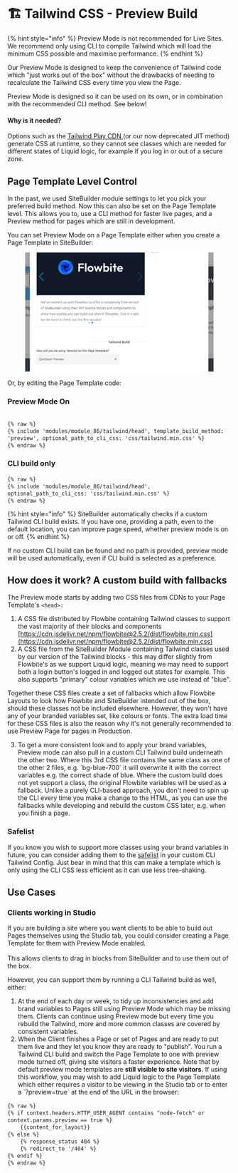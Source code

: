# 🏗️ Tailwind CSS - Preview Build

{% hint style="info" %}
Preview Mode is not recommended for Live Sites. We recommend only using CLI to compile Tailwind which will load the minimum CSS possible and maximise performance.
{% endhint %}

Our Preview Mode is designed to keep the convenience of Tailwind code which "just works out of the box" without the drawbacks of needing to recalculate the Tailwind CSS every time you view the Page.

Preview Mode is designed so it can be used on its own, or in combination with the recommended CLI method. See below!

#### Why is it needed?

Options such as the [Tailwind Play CDN ](https://tailwindcss.com/docs/installation/play-cdn)(or our now deprecated JIT method) generate CSS at runtime, so they cannot see classes which are needed for different states of Liquid logic, for example if you log in or out of a secure zone.

## Page Template Level Control

In the past, we used SiteBuilder module settings to let you pick your preferred build method. Now this can also be set on the Page Template level. This allows you to, use a CLI method for faster live pages, and a Preview method for pages which are still in development.

You can set Preview Mode on a Page Template either when you create a Page Template in SiteBuilder:

<figure><img src="../../../.gitbook/assets/image (16).png" alt=""><figcaption></figcaption></figure>

Or, by editing the Page Template code:

### Preview Mode On

```liquid

{% raw %}
{% include 'modules/module_86/tailwind/head', template_build_method: 'preview', optional_path_to_cli_css: 'css/tailwind.min.css' %}
{% endraw %}
```

### CLI build only

```liquid
{% raw %}
{% include 'modules/module_86/tailwind/head', optional_path_to_cli_css: 'css/tailwind.min.css' %}
{% endraw %}
```

{% hint style="info" %}
SiteBuilder automatically checks if a custom Tailwind CLI build exists. If you have one, providing a path, even to the default location, you can improve page speed, whether preview mode is on or off.
{% endhint %}

If no custom CLI build can be found and no path is provided, preview mode will be used automatically, even if CLI build is selected as a preference.

## How does it work? A custom build with fallbacks

The Preview mode starts by adding two CSS files from CDNs to your Page Template's `<head>:`

1. A CSS file distributed by Flowbite containing Tailwind classes to support the vast majority of their blocks and components [https://cdn.jsdelivr.net/npm/flowbite@2.5.2/dist/flowbite.min.css](https://cdn.jsdelivr.net/npm/flowbite@2.5.2/dist/flowbite.min.css)
2. A CSS file from the SiteBuilder Module containing Tailwind classes used by our version of the Tailwind blocks - this may differ slightly from Flowbite's as we support Liquid logic, meaning we may need to support both a login button's logged in and logged out states for example. This also supports "primary" colour variables which we use instead of "blue".&#x20;

Together these CSS files create a set of fallbacks which allow Flowbite Layouts to look how Flowbite and SiteBuilder intended out of the box, should these classes not be included elsewhere. However, they won't have any of your branded variables set, like colours or fonts. The extra load time for these CSS files is also the reason why it's not generally recommended to use Preview Page for pages in Production.

3. To get a more consistent look and to apply your brand variables, Preview mode can also pull in a custom CLI Tailwind build underneath the other two. Where this 3rd CSS file contains the same class as one of the other 2 files, e.g. \`bg-blue-700\` it will overwrite it with the correct variables e.g. the correct shade of blue. Where the custom build does not yet support a class, the original Flowbite variables will be used as a fallback.  Unlike a purely CLI-based approach, you don't need to spin up the CLI every time you make a change to the HTML, as you can use the fallbacks while developing and rebuild the custom CSS later, e.g. when you finish a page.&#x20;

### Safelist

If you know you wish to support more classes using your brand variables in future, you can consider adding them to the [safelist](https://tailwindcss.com/docs/content-configuration#safelisting-classes) in your custom CLI Tailwind Config. Just bear in mind that this can make a template which is only using the CLI CSS less efficient as it can use less tree-shaking.

## Use Cases

### Clients working in Studio

If you are building a site where you want clients to be able to build out Pages themselves using the Studio tab, you could consider creating a Page Template for them with Preview Mode enabled. \
\
This allows clients to drag in blocks from SiteBuilder and to use them out of the box.&#x20;

However, you can support them by running a CLI Tailwind build as well, either:

1. At the end of each day or week, to tidy up inconsistencies and add brand variables to Pages still using Preview Mode which may be missing them. Clients can continue using Preview mode but every time you rebuild the Tailwind, more and more common classes are covered by consistent variables.&#x20;
2. When the Client finishes a Page or set of Pages and are ready to put them live and they let you know they are ready to "publish". You run a Tailwind CLI build and switch the Page Template to one with preview mode turned off, giving site visitors a faster experience. Note that by default preview mode templates are **still visible to site visitors.** If using this workflow, you may wish to add Liquid logic to the Page Template which either requires a visitor to be viewing in the Studio tab or to enter a \`?preview=true\` at the end of the URL in the browser:

```liquid
{% raw %}
{% if context.headers.HTTP_USER_AGENT contains "node-fetch" or context.params.preview == true %}
    {{content_for_layout}}
{% else %}
    {% response_status 404 %}
    {% redirect_to '/404' %}
{% endif %}
{% endraw %}
```
